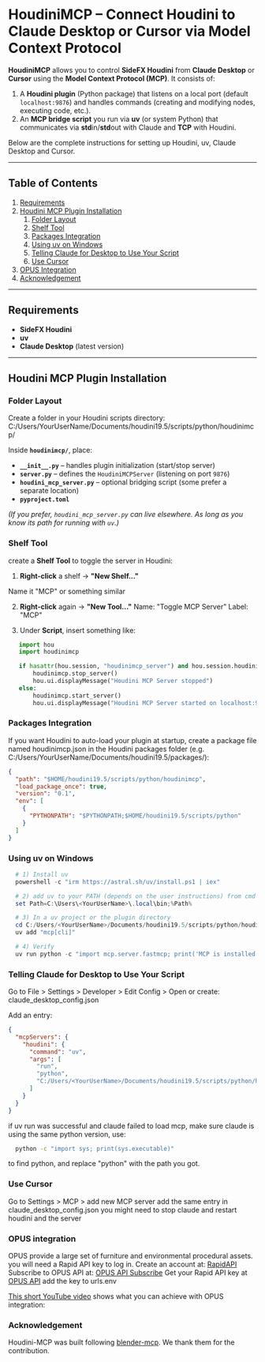 # HoudiniMCP – Connect Houdini to Claude Desktop or Cursor via Model Context Protocol

**HoudiniMCP** allows you to control **SideFX Houdini** from **Claude Desktop** or **Cursor** using the **Model Context Protocol (MCP)**. It consists of:

1. A **Houdini plugin** (Python package) that listens on a local port (default `localhost:9876`) and handles commands (creating and modifying nodes, executing code, etc.).  
2. An **MCP bridge script** you run via **uv** (or system Python) that communicates via **std**in/**std**out with Claude and **TCP** with Houdini.

Below are the complete instructions for setting up Houdini, uv, Claude Desktop and Cursor.

---

## Table of Contents

1. [Requirements](#requirements)
2. [Houdini MCP Plugin Installation](#houdini-mcp-plugin-installation)
   1. [Folder Layout](#folder-layout)
   2. [Shelf Tool](#shelf-tool)
   3. [Packages Integration](#packages-integration)
   4. [Using uv on Windows](#using-uv-on-windows)
   5. [Telling Claude for Desktop to Use Your Script](#telling-claude-for-desktop-to-use-your-script)
   6. [Use Cursor](#use-cursor)
3. [OPUS Integration](#opus-integration)
4. [Acknowledgement](#acknowledgement)
---

## Requirements

- **SideFX Houdini**  
- **uv** 
- **Claude Desktop** (latest version)

---

## Houdini MCP Plugin Installation

### Folder Layout

Create a folder in your Houdini scripts directory:
C:/Users/YourUserName/Documents/houdini19.5/scripts/python/houdinimcp/

Inside **`houdinimcp/`**, place:

- **`__init__.py`** – handles plugin initialization (start/stop server)  
- **`server.py`** – defines the `HoudiniMCPServer` (listening on port `9876`)  
- **`houdini_mcp_server.py`** – optional bridging script (some prefer a separate location)
- **`pyproject.toml`**


*(If you prefer, `houdini_mcp_server.py` can live elsewhere. As long as you know its path for running with `uv`.)*

### Shelf Tool

create a **Shelf Tool** to toggle the server in Houdini:

1. **Right-click** a shelf → **"New Shelf..."** 

Name it "MCP" or something similar



2. **Right-click** again → **"New Tool..."** 
Name: "Toggle MCP Server"
Label: "MCP"

3. Under **Script**, insert something like:

```python
   import hou
   import houdinimcp

   if hasattr(hou.session, "houdinimcp_server") and hou.session.houdinimcp_server:
       houdinimcp.stop_server()
       hou.ui.displayMessage("Houdini MCP Server stopped")
   else:
       houdinimcp.start_server()
       hou.ui.displayMessage("Houdini MCP Server started on localhost:9876")

```


### Packages Integration

If you want Houdini to auto-load your plugin at startup, create a package file named houdinimcp.json in the Houdini packages folder (e.g. C:/Users/YourUserName/Documents/houdini19.5/packages/):
```json
{
  "path": "$HOME/houdini19.5/scripts/python/houdinimcp",
  "load_package_once": true,
  "version": "0.1",
  "env": [
    {
      "PYTHONPATH": "$PYTHONPATH;$HOME/houdini19.5/scripts/python"
    }
  ]
}
```

### Using uv on Windows
```powershell
  # 1) Install uv 
  powershell -c "irm https://astral.sh/uv/install.ps1 | iex"

  # 2) add uv to your PATH (depends on the user instructions) from cmd
  set Path=C:\Users\<YourUserName>\.local\bin;%Path%

  # 3) In a uv project or the plugin directory
  cd C:/Users/<YourUserName>/Documents/houdini19.5/scripts/python/houdinimcp/
  uv add "mcp[cli]"

  # 4) Verify
  uv run python -c "import mcp.server.fastmcp; print('MCP is installed!')"
```
### Telling Claude for Desktop to Use Your Script
Go to File > Settings > Developer > Edit Config > 
Open or create:
claude_desktop_config.json

Add an entry:

```json
{
  "mcpServers": {
    "houdini": {
      "command": "uv",
      "args": [
        "run",
        "python",
        "C:/Users/<YourUserName>/Documents/houdini19.5/scripts/python/houdinimcp/houdini_mcp_server.py"
      ]
    }
  }
}
```
if uv run was successful and claude failed to load mcp, make sure claude is using the same python version, use:
```cmd
  python -c "import sys; print(sys.executable)"
``` 
to find python, and replace "python" with the path you got. 

### Use Cursor
Go to Settings > MCP > add new MCP server
add the same entry in claude_desktop_config.json
you might need to stop claude and restart houdini and the server

### OPUS integration

OPUS provide a large set of furniture and environmental procedural assets.
you will need a Rapid API key to log in. Create an account at: [RapidAPI](https://rapidapi.com/)
Subscribe to OPUS API at: [OPUS API Subscribe](https://rapidapi.com/genel-gi78OM1rB/api/opus5/pricing)
Get your Rapid API key at [OPUS API](https://rapidapi.com/genel-gi78OM1rB/api/opus5)
add the key to urls.env

[This short YouTube video](https://youtu.be/-JgJwL6ZHIo) shows what you can achieve with OPUS integration:


### Acknowledgement

Houdini-MCP was built following [blender-mcp](https://github.com/ahujasid/blender-mcp). We thank them for the contribution.
